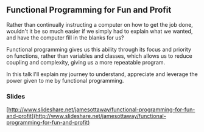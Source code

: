 ## Functional Programming for Fun and Profit

Rather than continually instructing a computer on how to get the job done, wouldn't it be so much easier if we simply had to explain what we wanted, and have the computer fill in the blanks for us?

Functional programming gives us this ability through its focus and priority on functions, rather than variables and classes, which allows us to reduce coupling and complexity, giving us a more repeatable program.

In this talk I'll explain my journey to understand, appreciate and leverage the power given to me by functional programming.

### Slides

[http://www.slideshare.net/jamesottaway/functional-programming-for-fun-and-profit](http://www.slideshare.net/jamesottaway/functional-programming-for-fun-and-profit)